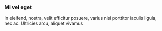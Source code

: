 ### Mi vel eget

In eleifend, nostra, velit efficitur posuere, varius nisi porttitor iaculis ligula, nec ac. Ultricies arcu, aliquet vivamus


